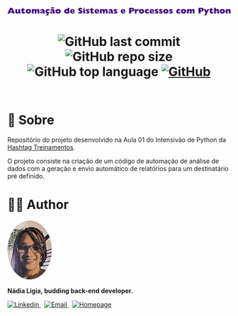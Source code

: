 <p align="center">
  <img src=".github/logo.png" alt="Automação de Sistemas e Processos">
</p>

<h1 align="center">
  <img alt="GitHub last commit" src="https://img.shields.io/github/last-commit/nlnadialigia/automacao-sistemas?color=3D087B&style=plastic">

  <img alt="GitHub repo size" src="https://img.shields.io/github/repo-size/nlnadialigia/automacao-sistemas?color=3D087B&style=plastic">

  <img alt="GitHub top language" src="https://img.shields.io/github/languages/top/nlnadialigia/automacao-sistemas?color=3D087B&logoColor=3D087B&style=plastic">
  
  <a href="./LICENSE.md">
  <img alt="GitHub" src="https://img.shields.io/github/license/nlnadialigia/automacao-sistemas?color=3D087B&style=plastic">
  </a>
</h1>
<br>

# 📌 Sobre

Repositório do projeto desenvolvido na Aula 01 do Intensivão de Python da [Hashtag Treinamentos](https://www.hashtagtreinamentos.com/).

O projeto consiste na criação de um código de automação de análise de dados com a geração e envio automático de relatórios para um destinatário pré definido.

# 👩‍💼 Author

<img src=".github/picture.png" width="100px;" alt="Picture"/>
<p><b>Nádia Ligia, budding back-end developer.</b></p>
<a href="https://www.linkedin.com/in/nlnadialigia/">
  <img alt="Linkedin" src="https://img.shields.io/badge/-Linkedin -3D087B?style=flat&logo=Linkedin&logoColor=white&link=https://www.linkedin.com/in/nlnadialigia/" />
</a>&nbsp;
<a href="mailto:nlnadialigia@gmail.com">
  <img alt="Email" src="https://img.shields.io/badge/-Email-3D087B?style=flat&logo=Gmail&logoColor=white&link=mailto:nlnadialigia@gmail.com" />
</a>&nbsp;
<a href="https://www.nlnadialigia.com">
  <img alt="Homepage" src="https://img.shields.io/badge/-Homepage-3D087B" />
</a>
